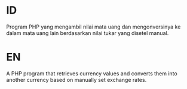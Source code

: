 # ID
Program PHP yang mengambil nilai mata uang dan mengonversinya ke dalam mata uang lain berdasarkan nilai tukar yang disetel manual.

# EN
A PHP program that retrieves currency values and converts them into another currency based on manually set exchange rates.